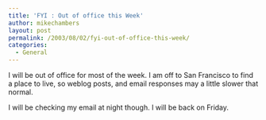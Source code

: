 ```yaml
---
title: 'FYI : Out of office this Week'
author: mikechambers
layout: post
permalink: /2003/08/02/fyi-out-of-office-this-week/
categories:
  - General
---
```



I will be out of office for most of the week. I am off to San Francisco to find a place to live, so weblog posts, and email responses may a little slower that normal.

I will be checking my email at night though. I will be back on Friday.